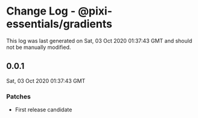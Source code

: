 # Change Log - @pixi-essentials/gradients

This log was last generated on Sat, 03 Oct 2020 01:37:43 GMT and should not be manually modified.

## 0.0.1
Sat, 03 Oct 2020 01:37:43 GMT

### Patches

- First release candidate

